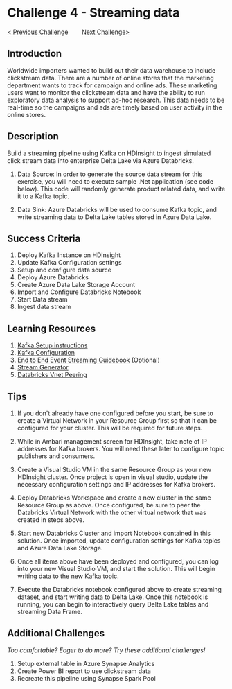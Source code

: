 # Challenge 4 - Streaming data 

[< Previous Challenge](/Student/Challenges/Challenge3/readme.md)&nbsp;&nbsp;&nbsp;&nbsp;&nbsp;&nbsp;&nbsp;&nbsp;[Next Challenge>](/Student/Challenges/Challenge5/README.md)

## Introduction

Worldwide importers wanted to build out their data warehouse to include clickstream data.  There are a number of online stores that the marketing department wants to track for campaign and online ads.  These marketing users want to monitor the clickstream data and have the ability to run exploratory data analysis to support ad-hoc research.  This data needs to be real-time so the campaigns and ads are timely based on user activity in the online stores.

## Description

Build a streaming pipeline using Kafka on HDInsight to ingest simulated click stream data into enterprise Delta Lake via Azure Databricks.

1. Data Source: 
In order to generate the source data stream for this exercise, you will need to execute sample .Net application (see code below).  This code will randomly generate product related data, and write it to a Kafka topic.

2. Data Sink:
Azure Databricks will be used to consume Kafka topic, and write streaming data to Delta Lake tables stored in Azure Data Lake.


## Success Criteria
1. Deploy Kafka Instance on HDInsight
1. Update Kafka Configuration settings
1. Setup and configure data source
1. Deploy Azure Databricks
1. Create Azure Data Lake Storage Account
1. Import and Configure Databricks Notebook
1. Start Data stream
1. Ingest data stream

## Learning Resources

1. [Kafka Setup instructions](https://docs.microsoft.com/en-us/azure/hdinsight/kafka/apache-kafka-get-started) 
1. [Kafka Configuration](https://docs.microsoft.com/en-us/azure/hdinsight/kafka/apache-kafka-connect-vpn-gateway#configure-kafka-for-ip-advertising)
1. [End to End Event Streaming Guidebook](https://lenadroid.github.io/posts/kafka-hdinsight-and-spark-databricks.html) (Optional)
1. [Stream Generator](https://github.com/alexkarasek/ClickStreamGenerator)
1. [Databricks Vnet Peering](https://docs.microsoft.com/en-us/azure/databricks/administration-guide/cloud-configurations/azure/vnet-peering)

## Tips 

1. If you don't already have one configured before you start, be sure to create a Virtual Network in your Resource Group first so that it can be configured for your cluster.  This will be required for future steps.

1. While in Ambari management screen for HDInsight, take note of IP addresses for Kafka brokers.  You will need these later to configure topic publishers and consumers.

1. Create a Visual Studio VM in the same Resource Group as your new HDInsight cluster.  Once project is open in visual studio, update the necessary configuration settings and IP addresses for Kafka brokers.

1. Deploy Databricks Workspace and create a new cluster in the same Resource Group as above.  Once configured, be sure to peer the Databricks Virtual Network with the other virtual network that was created in steps above.

1. Start new Databricks Cluster and import Notebook contained in this solution.  Once imported, update configuration settings for Kafka topics and Azure Data Lake Storage.

1. Once all items above have been deployed and configured, you can log into your new Visual Studio VM, and start the solution.  This will begin writing data to the new Kafka topic.

1. Execute the Databricks notebook configured above to create streaming dataset, and start writing data to Delta Lake.  Once this notebook is running, you can begin to interactively query Delta Lake tables and streaming Data Frame.

## Additional Challenges

*Too comfortable?  Eager to do more?  Try these additional challenges!*

1. Setup external table in Azure Synapse Analytics
1. Create Power BI report to use clickstream data
1. Recreate this pipeline using Synapse Spark Pool